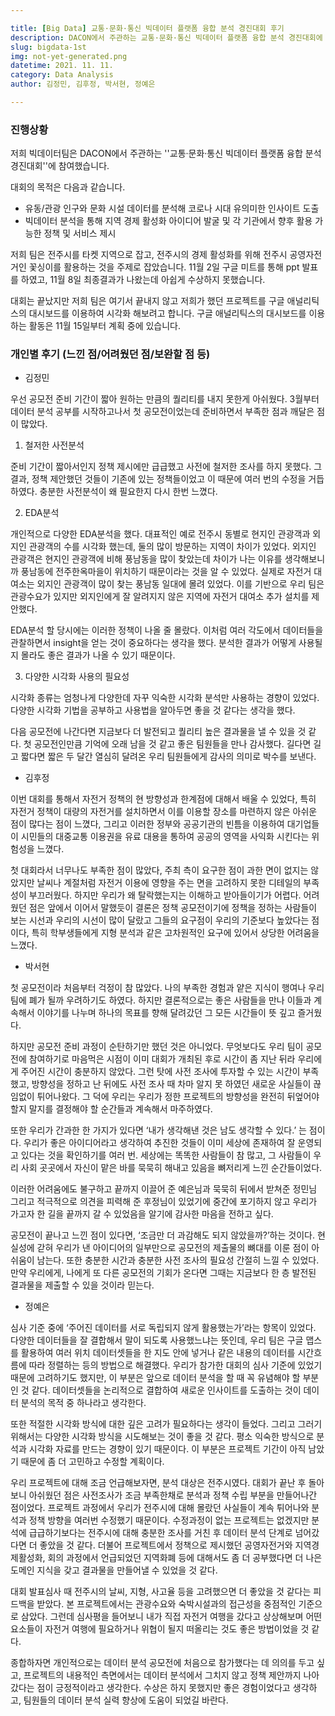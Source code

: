 ```yaml
---

title: [Big Data] 교통·문화·통신 빅데이터 플랫폼 융합 분석 경진대회 후기
description: DACON에서 주관하는 교통·문화·통신 빅데이터 플랫폼 융합 분석 경진대회에 참가하였고 현재 진행상황과 팀원들이 프로젝트를 하며 느낀 점을 정리했습니다.
slug: bigdata-1st
img: not-yet-generated.png
datetime: 2021. 11. 11.
category: Data Analysis
author: 김정민, 김후정, 박서현, 정예은

---
```


### 진행상황

저희 빅데이터팀은 DACON에서 주관하는 ''교통·문화·통신 빅데이터 플랫폼 융합 분석 경진대회''에 참여했습니다. 

대회의 목적은 다음과 같습니다.

- 유동/관광 인구와 문화 시설 데이터를 분석해 코로나 시대 유의미한 인사이트 도출
- 빅데이터 분석을 통해 지역 경제 활성화 아이디어 발굴 및 각 기관에서 향후 활용 가능한 정책 및 서비스 제시

저희 팀은 전주시를 타켓 지역으로 잡고, 전주시의 경제 활성화를 위해 전주시 공영자전거인 꽃싱이를 활용하는 것을 주제로 잡았습니다. 11월 2일 구글 미트를 통해 ppt 발표를 하였고, 11월 8일 최종결과가 나왔는데 아쉽게 수상하지 못했습니다. 

대회는 끝났지만 저희 팀은 여기서 끝내지 않고 저희가 했던 프로젝트를 구글 애널리틱스의 대시보드를 이용하여 시각화 해보려고 합니다. 구글 애널리틱스의 대시보드를 이용하는 활동은 11월 15일부터 계획 중에 있습니다.



###  개인별 후기 (느낀 점/어려웠던 점/보완할 점 등)



- 김정민

우선 공모전 준비 기간이 짧아 원하는 만큼의 퀄리티를 내지 못한게 아쉬웠다. 3월부터 데이터 분석 공부를 시작하고나서 첫 공모전이었는데 준비하면서 부족한 점과 깨달은 점이 많았다.

1. 철저한 사전분석

준비 기간이 짧아서인지 정책 제시에만 급급했고 사전에 철저한 조사를 하지 못했다. 그 결과, 정책 제안했던 것들이 기존에 있는 정책들이었고 이 때문에 여러 번의 수정을 거듭하였다. 충분한 사전분석이 왜 필요한지 다시 한번 느꼈다.

2. EDA분석

개인적으로 다양한 EDA분석을 했다. 대표적인 예로 전주시 동별로 현지인 관광객과 외지인 관광객의 수를 시각화 했는데, 둘의 많이 방문하는 지역이 차이가 있었다. 외지인 관광객은 현지인 관광객에 비해 풍남동을 많이 찾았는데 차이가 나는 이유를 생각해보니까 풍남동에 전주한옥마을이 위치하기 때문이라는 것을 알 수 있었다. 실제로 자전거 대여소는 외지인 관광객이 많이 찾는 풍남동 일대에 몰려 있었다. 이를 기반으로 우리 팀은 관광수요가 있지만 외지인에게 잘 알려지지 않은 지역에 자전거 대여소 추가 설치를 제안했다.

EDA분석 할 당시에는 이러한 정책이 나올 줄 몰랐다. 이처럼 여러 각도에서 데이터들을 관찰하면서  insight을 얻는 것이 중요하다는 생각을 했다. 분석한 결과가 어떻게 사용될지 몰라도 좋은 결과가 나올 수 있기 때문이다.

3. 다양한 시각화 사용의 필요성

시각화 종류는 엄청나게 다양한데 자꾸 익숙한 시각화 분석만 사용하는 경향이 있었다. 다양한 시각화 기법을 공부하고 사용법을 알아두면 좋을 것 같다는 생각을 했다.

다음 공모전에 나간다면 지금보다 더 발전되고 퀄리티 높은 결과물을 낼 수 있을 것 같다. 첫 공모전인만큼 기억에 오래 남을 것 같고 좋은 팀원들을 만나 감사했다. 길다면 길고 짧다면 짧은 두 달간 열심히 달려온 우리 팀원들에게 감사의 의미로 박수를 보낸다.



- 김후정

이번 대회를 통해서 자전거 정책의 현 방향성과 한계점에 대해서 배울 수 있었다, 특히 자전거 정책이 대량의 자전거를 설치하면서 이를 이용할 장소를 마련하지 않은 아쉬운 점이 많다는 점이 느꼈다, 그리고 이러한 정부와 공공기관의 빈틈을 이용하여 대기업들이 시민들의 대중교통 이용권을 유료 대용을 통하여 공공의 영역을 사익화 시킨다는 위험성을 느꼈다.

첫 대회라서 너무나도 부족한 점이 많았다, 주최 측이 요구한 점이 과한 면이 없지는 않았지만 날씨나 계절처럼 자전거 이용에 영향을 주는 면을 고려하지 못한 디테일의 부족성이 부끄러웠다. 하지만 우리가 왜 탈락했는지는 이해하고 받아들이기가 어렵다. 어려웠던 점은 앞에서 이어서 말했듯이 결론은 정책 공모전이기에 정책을 정하는 사람들이 보는 시선과 우리의 시선이 많이 달랐고 그들의 요구점이 우리의 기준보다 높았다는 점이다, 특히 학부생들에게 지형 분석과 같은 고차원적인 요구에 있어서 상당한 어려움을 느꼈다.



- 박서현

첫 공모전이라 처음부터 걱정이 참 많았다. 나의 부족한 경험과 얕은 지식이 행여나 우리 팀에 폐가 될까 우려하기도 하였다. 하지만 결론적으로는 좋은 사람들을 만나 이들과 계속해서 이야기를 나누며 하나의 목표를 향해 달려갔던 그 모든 시간들이 뜻 깊고 즐거웠다.

하지만 공모전 준비 과정이 순탄하기만 했던 것은 아니었다. 무엇보다도 우리 팀이 공모전에 참여하기로 마음먹은 시점이 이미 대회가 개최된 후로 시간이 좀 지난 뒤라 우리에게 주어진 시간이 충분하지 않았다. 그런 탓에 사전 조사에 투자할 수 있는 시간이 부족했고, 방향성을 정하고 난 뒤에도 사전 조사 때 차마 알지 못 하였던 새로운 사실들이 끊임없이 튀어나왔다. 그 덕에 우리는 우리가 정한 프로젝트의 방향성을 완전히 뒤엎어야 할지 말지를 결정해야 할 순간들과 계속해서 마주하였다.

또한 우리가 간과한 한 가지가 있다면 ‘내가 생각해낸 것은 남도 생각할 수 있다.’ 는 점이다. 우리가 좋은 아이디어라고 생각하여 추진한 것들이 이미 세상에 존재하여 잘 운영되고 있다는 것을 확인하기를 여러 번. 세상에는 똑똑한 사람들이 참 많고, 그 사람들이 우리 사회 곳곳에서 자신이 맡은 바를 묵묵히 해내고 있음을 뼈저리게 느낀 순간들이었다.

이러한 어려움에도 불구하고 끝까지 이끌어 준 예은님과 묵묵히 뒤에서 받쳐준 정민님 그리고 적극적으로 의견을 피력해 준 후정님이 있었기에 중간에 포기하지 않고 우리가 가고자 한 길을 끝까지 갈 수 있었음을 알기에 감사한 마음을 전하고 싶다.

공모전이 끝나고 느낀 점이 있다면, ‘조금만 더 과감해도 되지 않았을까?’하는 것이다. 현실성에 갇혀 우리가 낸 아이디어의 일부만으로 공모전의 제출물의 뼈대를 이룬 점이 아쉬움이 남는다. 또한 충분한 시간과 충분한 사전 조사의 필요성 간절히 느낄 수 있었다. 만약 우리에게, 나에게 또 다른 공모전의 기회가 온다면 그때는 지금보다 한 층 발전된 결과물을 제출할 수 있을 것이라 믿는다.



- 정예은

심사 기준 중에 ‘주어진 데이터를 서로 독립되지 않게 활용했는가’라는 항목이 있었다. 다양한 데이터들을 잘 결합해서 말이 되도록 사용했느냐는 뜻인데, 우리 팀은 구글 맵스를 활용하여 여러 위치 데이터셋들을 한 지도 안에 넣거나 같은 내용의 데이터를 시간흐름에 따라 정렬하는 등의 방법으로 해결했다. 우리가 참가한 대회의 심사 기준에 있었기 때문에 고려하기도 했지만, 이 부분은 앞으로 데이터 분석을 할 때 꼭 유념해야 할 부분인 것 같다. 데이터셋들을 논리적으로 결합하여 새로운 인사이트를 도출하는 것이 데이터 분석의 목적 중 하나라고 생각한다.

또한 적절한 시각화 방식에 대한 깊은 고려가 필요하다는 생각이 들었다. 그리고 그러기 위해서는 다양한 시각화 방식을 시도해보는 것이 좋을 것 같다. 평소 익숙한 방식으로 분석과 시각화 자료를 만드는 경향이 있기 때문이다. 이 부분은 프로젝트 기간이 아직 남았기 때문에 좀 더 고민하고 수정할 계획이다.

우리 프로젝트에 대해 조금 언급해보자면, 분석 대상은 전주시였다. 대회가 끝난 후 돌아보니 아쉬웠던 점은 사전조사가 조금 부족한채로 분석과 정책 수립 부분을 만들어나간 점이었다. 프로젝트 과정에서 우리가 전주시에 대해 몰랐던 사실들이 계속 튀어나와 분석과 정책 방향을 여러번 수정했기 때문이다. 수정과정이 없는 프로젝트는 없겠지만 분석에 급급하기보다는 전주시에 대해 충분한 조사를 거친 후 데이터 분석 단계로 넘어갔다면 더 좋았을 것 같다. 더불어 프로젝트에서 정책으로 제시했던 공영자전거와 지역경제활성화, 회의 과정에서 언급되었던 지역화폐 등에 대해서도 좀 더 공부했다면 더 나은 도메인 지식을 갖고 결과물을 만들어낼 수 있었을 것 같다.

대회 발표심사 때 전주시의 날씨, 지형, 사고율 등을 고려했으면 더 좋았을 것 같다는 피드백을 받았다. 본 프로젝트에서는 관광수요와 숙박시설과의 접근성을 중점적인 기준으로 삼았다. 그런데 심사평을 들어보니 내가 직접 자전거 여행을 갔다고 상상해보며 어떤 요소들이 자전거 여행에 필요하거나 위협이 될지 떠올리는 것도 좋은 방법이었을 것 같다.

종합하자면 개인적으로는 데이터 분석 공모전에 처음으로 참가했다는 데 의의를 두고 싶고, 프로젝트의 내용적인 측면에서는 데이터 분석에서 그치지 않고 정책 제안까지 나아갔다는 점이 긍정적이라고 생각한다. 수상은 하지 못했지만 좋은 경험이었다고 생각하고, 팀원들의 데이터 분석 실력 향상에 도움이 되었길 바란다.

